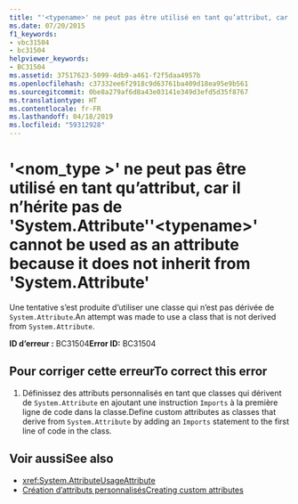 ```yaml
---
title: "'<typename>' ne peut pas être utilisé en tant qu’attribut, car il n’hérite pas de 'System.Attribute'"
ms.date: 07/20/2015
f1_keywords:
- vbc31504
- bc31504
helpviewer_keywords:
- BC31504
ms.assetid: 37517623-5099-4db9-a461-f2f5daa4957b
ms.openlocfilehash: c37332ee6f2918c9d63761ba409d18ea95e9b561
ms.sourcegitcommit: 0be8a279af6d8a43e03141e349d3efd5d35f8767
ms.translationtype: HT
ms.contentlocale: fr-FR
ms.lasthandoff: 04/18/2019
ms.locfileid: "59312928"
---
```

# <a name="typename-cannot-be-used-as-an-attribute-because-it-does-not-inherit-from-systemattribute"></a><span data-ttu-id="1a0cf-102">'\<nom_type >' ne peut pas être utilisé en tant qu’attribut, car il n’hérite pas de 'System.Attribute'</span><span class="sxs-lookup"><span data-stu-id="1a0cf-102">'\<typename>' cannot be used as an attribute because it does not inherit from 'System.Attribute'</span></span>
<span data-ttu-id="1a0cf-103">Une tentative s’est produite d’utiliser une classe qui n’est pas dérivée de `System.Attribute`.</span><span class="sxs-lookup"><span data-stu-id="1a0cf-103">An attempt was made to use a class that is not derived from `System.Attribute`.</span></span>  
  
 <span data-ttu-id="1a0cf-104">**ID d’erreur :** BC31504</span><span class="sxs-lookup"><span data-stu-id="1a0cf-104">**Error ID:** BC31504</span></span>  
  
## <a name="to-correct-this-error"></a><span data-ttu-id="1a0cf-105">Pour corriger cette erreur</span><span class="sxs-lookup"><span data-stu-id="1a0cf-105">To correct this error</span></span>  
  
1. <span data-ttu-id="1a0cf-106">Définissez des attributs personnalisés en tant que classes qui dérivent de `System.Attribute` en ajoutant une instruction `Imports` à la première ligne de code dans la classe.</span><span class="sxs-lookup"><span data-stu-id="1a0cf-106">Define custom attributes as classes that derive from `System.Attribute` by adding an `Imports` statement to the first line of code in the class.</span></span>  
  
## <a name="see-also"></a><span data-ttu-id="1a0cf-107">Voir aussi</span><span class="sxs-lookup"><span data-stu-id="1a0cf-107">See also</span></span>

- <xref:System.AttributeUsageAttribute>
- [<span data-ttu-id="1a0cf-108">Création d’attributs personnalisés</span><span class="sxs-lookup"><span data-stu-id="1a0cf-108">Creating custom attributes</span></span>](~/docs/visual-basic/programming-guide/concepts/attributes/creating-custom-attributes.md)
